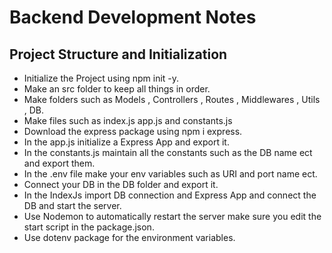# Backend Development Notes

## Project Structure and Initialization
- Initialize the Project using npm init -y.
- Make an src folder to keep all things in order.
- Make folders such as Models , Controllers , Routes , Middlewares , Utils , DB.
- Make files such as index.js app.js and constants.js
- Download the express package using npm i express.
- In the app.js initialize a Express App and export it.
- In the constants.js maintain all the constants such as the DB name ect and export them.
- In the .env file make your env variables such as URI and port name ect.
- Connect your DB in the DB folder and export it.
- In the IndexJs import DB connection and Express App and connect the DB and start the server.
- Use Nodemon to automatically restart the server make sure you edit the start script in the package.json.
- Use dotenv package for the environment variables.
